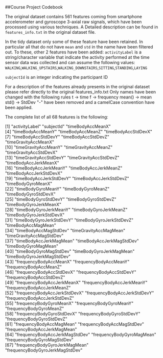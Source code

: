 ##Course Project Codebook

The original dataset contains 561 features coming from smartphone accelerometer and gyroscope 3-axial raw signals, 
which have been processed using various techniques. A Detailed description can be found in `features_info.txt` in
the original dataset file.

In the tidy dataset only some of these feature have been retained. In particular all that do not have `mean` and `std` in the name have been filtered out. To these, other 2 features have been added: 
`activityLabel`  is a string/character variable that indicate the activity performed at the time sensor data was collected and can assume the following values:
    `WALKING`,`WALKING_UPSTAIRS`,`WALKING_DOWNSTAIRS`,`SITTING`,`STANDING`,`LAYING`

`subjectId` is an integer indicating the participant ID


For a description of the features already presents in the original dataset please refer directly to the original features_info.txt
Only names have been changed with the following rules
t -> time
f -> frequency
mean() -> mean
std() -> StdDev
"-" have been removed
and a camelCase convention have been applied.


The complete list of all 68 features is the following: 

 [1] "activityLabel"                  "subjectId"                      "timeBodyAccMeanX"              
 [4] "timeBodyAccMeanY"               "timeBodyAccMeanZ"               "timeBodyAccStdDevX"            
 [7] "timeBodyAccStdDevY"             "timeBodyAccStdDevZ"             "timeGravityAccMeanX"           
[10] "timeGravityAccMeanY"            "timeGravityAccMeanZ"            "timeGravityAccStdDevX"         
[13] "timeGravityAccStdDevY"          "timeGravityAccStdDevZ"          "timeBodyAccJerkMeanX"          
[16] "timeBodyAccJerkMeanY"           "timeBodyAccJerkMeanZ"           "timeBodyAccJerkStdDevX"        
[19] "timeBodyAccJerkStdDevY"         "timeBodyAccJerkStdDevZ"         "timeBodyGyroMeanX"             
[22] "timeBodyGyroMeanY"              "timeBodyGyroMeanZ"              "timeBodyGyroStdDevX"           
[25] "timeBodyGyroStdDevY"            "timeBodyGyroStdDevZ"            "timeBodyGyroJerkMeanX"         
[28] "timeBodyGyroJerkMeanY"          "timeBodyGyroJerkMeanZ"          "timeBodyGyroJerkStdDevX"       
[31] "timeBodyGyroJerkStdDevY"        "timeBodyGyroJerkStdDevZ"        "timeBodyAccMagMean"            
[34] "timeBodyAccMagStdDev"           "timeGravityAccMagMean"          "timeGravityAccMagStdDev"       
[37] "timeBodyAccJerkMagMean"         "timeBodyAccJerkMagStdDev"       "timeBodyGyroMagMean"           
[40] "timeBodyGyroMagStdDev"          "timeBodyGyroJerkMagMean"        "timeBodyGyroJerkMagStdDev"     
[43] "frequencyBodyAccMeanX"          "frequencyBodyAccMeanY"          "frequencyBodyAccMeanZ"         
[46] "frequencyBodyAccStdDevX"        "frequencyBodyAccStdDevY"        "frequencyBodyAccStdDevZ"       
[49] "frequencyBodyAccJerkMeanX"      "frequencyBodyAccJerkMeanY"      "frequencyBodyAccJerkMeanZ"     
[52] "frequencyBodyAccJerkStdDevX"    "frequencyBodyAccJerkStdDevY"    "frequencyBodyAccJerkStdDevZ"   
[55] "frequencyBodyGyroMeanX"         "frequencyBodyGyroMeanY"         "frequencyBodyGyroMeanZ"        
[58] "frequencyBodyGyroStdDevX"       "frequencyBodyGyroStdDevY"       "frequencyBodyGyroStdDevZ"      
[61] "frequencyBodyAccMagMean"        "frequencyBodyAccMagStdDev"      "frequencyBodyAccJerkMagMean"   
[64] "frequencyBodyAccJerkMagStdDev"  "frequencyBodyGyroMagMean"       "frequencyBodyGyroMagStdDev"    
[67] "frequencyBodyGyroJerkMagMean"   "frequencyBodyGyroJerkMagStdDev"
